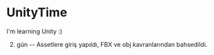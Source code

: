 # UnityTime
I'm learning Unity :)

2. gün -- Assetlere giriş yapıldı, FBX ve obj kavranlarından bahsedildi.
